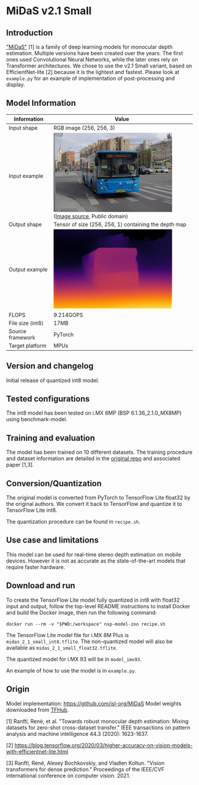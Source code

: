 # MiDaS v2.1 Small

## Introduction

["MiDaS"](https://github.com/isl-org/MiDaS) [1] is a family of deep learning models for monocular depth estimation. Multiple versions have been created over the years. The first ones used Convolutional Neural Networks, while the later ones rely on Transformer architectures.
We chose to use the v2.1 Small variant, based on EfficientNet-lite [2] because it is the lightest and fastest.
Please look at `example.py` for an example of implementation of post-processing and display.


## Model Information

Information   | Value
---           | ---
Input shape   | RGB image (256, 256, 3)
Input example | <img src="example_input.jpg" width=320px> ([Image source](https://commons.wikimedia.org/wiki/File:Moscow_bus_151872_2022-05.jpg), Public domain)
Output shape  | Tensor of size (256, 256, 1) containing the depth map
Output example | <img src="example_output.jpg" width=320px>
FLOPS | 9.214GOPS
File size (int8) | 17MB
Source framework | PyTorch
Target platform | MPUs

## Version and changelog

Initial release of quantized int8 model.

## Tested configurations

The int8 model has been tested on i.MX 8MP (BSP 6.1.36_2.1.0_MX8MP) using benchmark-model.

## Training and evaluation

The model has been trained on 10 different datasets. The training procedure and dataset information are detailed in the [original repo](https://github.com/isl-org/MiDaS) and associated paper [1,3].


## Conversion/Quantization

The original model is converted from PyTorch to TensorFlow Lite float32 by the original authors. We convert it back to TensorFlow and quantize it to TensorFlow Lite int8.

The quantization procedure can be found in `recipe.sh`.

## Use case and limitations

This model can be used for real-time stereo depth estimation on mobile devices. However it is not as accurate as the state-of-the-art models that require faster hardware.

## Download and run

To create the TensorFlow Lite model fully quantized in int8 with float32 input and output, follow the top-level README instructions to install Docker and build the Docker image, then run the following command: 

    docker run --rm -v "$PWD:/workspace" nxp-model-zoo recipe.sh

The TensorFlow Lite model file for i.MX 8M Plus is `midas_2_1_small_int8.tflite`.
The non-quantized model will also be available as `midas_2_1_small_float32.tflite`.

The quantized model for i.MX 93 will be in `model_imx93`.

An example of how to use the model is in `example.py`.

## Origin

Model implementation: https://github.com/isl-org/MiDaS
Model weights downloaded from [TFHub](https://tfhub.dev/intel/lite-model/midas/v2_1_small/1/lite/1).

[1] Ranftl, René, et al. "Towards robust monocular depth estimation: Mixing datasets for zero-shot cross-dataset transfer." IEEE transactions on pattern analysis and machine intelligence 44.3 (2020): 1623-1637.

[2] https://blog.tensorflow.org/2020/03/higher-accuracy-on-vision-models-with-efficientnet-lite.html

[3] Ranftl, René, Alexey Bochkovskiy, and Vladlen Koltun. "Vision transformers for dense prediction." Proceedings of the IEEE/CVF international conference on computer vision. 2021.